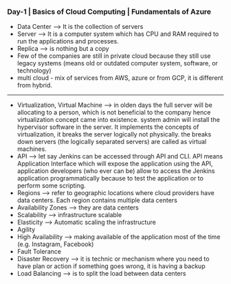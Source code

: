 ### Day-1 | Basics of Cloud Computing | Fundamentals of Azure

* Data Center -->  It is the collection of servers
* Server --> It is a computer system which has CPU and RAM required to run the applications and processes.
* Replica --> is nothing but a copy
* Few of the companies are still in private cloud because they still use legacy systems (means old or outdated computer system, software, or technology)
* multi cloud - mix of services from AWS, azure or from GCP, it is different from hybrid.
-------------------------------------------------------------------------------------------------
* Virtualization, Virtual Machine --> in olden days the full server will be allocating to a person, which is not beneficial to the company hence virtualization concept came into existence. system admin will install the hypervisor software in the server. It implements the concepts of virtualization, it breaks the server logically not physically. the breaks down servers (the logically separated servers) are called as virtual machines. 
* API --> let say Jenkins can be accessed through API and CLI. 
	API means Application Interface which will expose the application using the API, application developers (who ever can be)     allow to access the Jenkins application programmatically because to test the application or to perform some scripting. 
* Regions --> refer to geographic locations where cloud providers have data centers. Each region contains multiple data centers
* Availability Zones --> they are data centers
* Scalability -->  infrastructure scalable
* Elasticity --> Automatic scaling the infrastructure
*  Agility
* High Availability --> making available of the application most of the time (e.g. Instagram, Facebook)
* Fault Tolerance
* Disaster Recovery -->  it is technic or mechanism where you need to have plan or action if something goes wrong, it is 
  having a backup
* Load Balancing --> is to split the load between data centers

